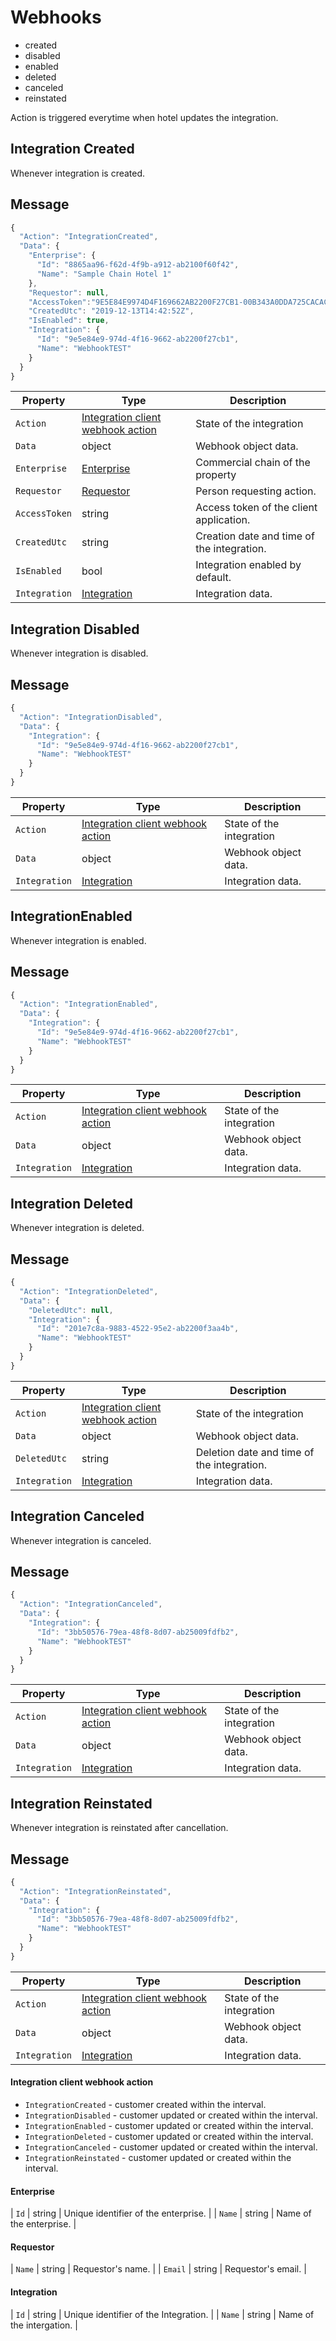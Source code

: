 # Webhooks

* created
* disabled
* enabled
* deleted
* canceled
* reinstated

Action is triggered everytime when hotel updates the integration.

## Integration Created

Whenever integration is created.

## Message
```javascript
{
  "Action": "IntegrationCreated",
  "Data": {
    "Enterprise": {
      "Id": "8865aa96-f62d-4f9b-a912-ab2100f60f42",
      "Name": "Sample Chain Hotel 1"
    },
    "Requestor": null,
    "AccessToken":"9E5E84E9974D4F169662AB2200F27CB1-00B343A0DDA725CACAC028E38E3EABF",
    "CreatedUtc": "2019-12-13T14:42:52Z",
    "IsEnabled": true,
    "Integration": {
      "Id": "9e5e84e9-974d-4f16-9662-ab2200f27cb1",
      "Name": "WebhookTEST"
    }
  }
}
```

| Property | Type |  Description |
| --- | --- | --- |
| `Action` | [Integration client webhook action](configuration.md#Integration-client-webhook-action) | State of the integration |
| `Data` | object | Webhook object data. |
| `Enterprise` |[Enterprise](configuration.md#Enterprise)| Commercial chain of the property |
| `Requestor` | [Requestor](configuration.md#Requestor) |  Person requesting action. |
| `AccessToken` | string | Access token of the client application. |
| `CreatedUtc` | string | Creation date and time of the integration. |
| `IsEnabled` | bool | Integration enabled by default. |
| `Integration` | [Integration](configuration.md#Integration) | Integration data. |

## Integration Disabled

Whenever integration is disabled.

## Message

```javascript
{
  "Action": "IntegrationDisabled",
  "Data": {
    "Integration": {
      "Id": "9e5e84e9-974d-4f16-9662-ab2200f27cb1",
      "Name": "WebhookTEST"
    }
  }
}
```

| Property | Type |  Description |
| --- | --- | --- |
| `Action` | [Integration client webhook action](configuration.md#Integration-client-webhook-action) | State of the integration |
| `Data` | object | Webhook object data. |
| `Integration` | [Integration](configuration.md#Integration) | Integration data. |

## IntegrationEnabled

Whenever integration is enabled.

## Message

```javascript
{
  "Action": "IntegrationEnabled",
  "Data": {
    "Integration": {
      "Id": "9e5e84e9-974d-4f16-9662-ab2200f27cb1",
      "Name": "WebhookTEST"
    }
  }
}
```

| Property | Type |  Description |
| --- | --- | --- |
| `Action` | [Integration client webhook action](configuration.md#Integration-client-webhook-action) | State of the integration |
| `Data` | object | Webhook object data. |
| `Integration` | [Integration](configuration.md#Integration) | Integration data. |

## Integration Deleted

Whenever integration is deleted.

## Message

```javascript
{
  "Action": "IntegrationDeleted",
  "Data": {
    "DeletedUtc": null,
    "Integration": {
      "Id": "201e7c8a-9883-4522-95e2-ab2200f3aa4b",
      "Name": "WebhookTEST"
    }
  }
}
```

| Property | Type |  Description |
| --- | --- | --- |
| `Action` | [Integration client webhook action](configuration.md#Integration-client-webhook-action) | State of the integration |
| `Data` | object | Webhook object data. |
| `DeletedUtc` | string | Deletion date and time of the integration. |
| `Integration` | [Integration](configuration.md#Integration) | Integration data. |

## Integration Canceled

Whenever integration is canceled.

## Message

```javascript
{
  "Action": "IntegrationCanceled",
  "Data": {
    "Integration": {
      "Id": "3bb50576-79ea-48f8-8d07-ab25009fdfb2",
      "Name": "WebhookTEST"
    }
  }
}
```

| Property | Type |  Description |
| --- | --- | --- |
| `Action` | [Integration client webhook action](configuration.md#Integration-client-webhook-action) | State of the integration |
| `Data` | object | Webhook object data. |
| `Integration` | [Integration](configuration.md#Integration) | Integration data. |

## Integration Reinstated

Whenever integration is reinstated after cancellation.

## Message

```javascript
{
  "Action": "IntegrationReinstated",
  "Data": {
    "Integration": {
      "Id": "3bb50576-79ea-48f8-8d07-ab25009fdfb2",
      "Name": "WebhookTEST"
    }
  }
}
```

| Property | Type |  Description |
| --- | --- | --- |
| `Action` | [Integration client webhook action](configuration.md#Integration-client-webhook-action) | State of the integration |
| `Data` | object | Webhook object data. |
| `Integration` | [Integration](configuration.md#Integration) | Integration data. |

#### Integration client webhook action

* `IntegrationCreated` - customer created within the interval.
* `IntegrationDisabled` - customer updated or created within the interval.
* `IntegrationEnabled` - customer updated or created within the interval.
* `IntegrationDeleted` - customer updated or created within the interval.
* `IntegrationCanceled` - customer updated or created within the interval.
* `IntegrationReinstated` - customer updated or created within the interval.

#### Enterprise

| `Id` | string | Unique identifier of the enterprise. |
| `Name` | string | Name of the enterprise. |

#### Requestor

| `Name` | string | Requestor's name. |
| `Email` | string | Requestor's email. |

#### Integration

| `Id` | string | Unique identifier of the Integration. |
| `Name` | string | Name of the intergation. |